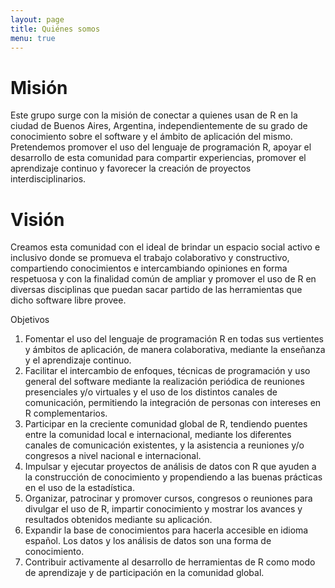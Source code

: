 ```yaml
---
layout: page
title: Quiénes somos
menu: true
---
```


# Misión

Este grupo surge con la misión de conectar a quienes usan de R en la ciudad de Buenos Aires, Argentina, independientemente de su grado de conocimiento sobre el software y el ámbito de aplicación del mismo. Pretendemos promover el uso del lenguaje de programación R, apoyar el desarrollo de esta comunidad para compartir experiencias, promover el aprendizaje continuo y favorecer la creación de proyectos interdisciplinarios.

# Visión

Creamos esta comunidad con el ideal de brindar un espacio social activo e inclusivo donde se promueva el trabajo colaborativo y constructivo, compartiendo conocimientos e intercambiando opiniones en forma respetuosa y con la finalidad común de ampliar y promover el uso de R en diversas disciplinas que puedan sacar partido de las herramientas que dicho software libre provee.

Objetivos

1. Fomentar el uso del lenguaje de programación R en todas sus vertientes y ámbitos de aplicación, de manera colaborativa, mediante la enseñanza y el aprendizaje continuo.
2. Facilitar el intercambio de enfoques, técnicas de programación y uso general del software mediante la realización periódica de reuniones presenciales y/o virtuales y el uso de los distintos canales de comunicación, permitiendo la integración de personas con intereses en R complementarios.
3. Participar en la creciente comunidad global de R, tendiendo puentes entre la comunidad local e internacional, mediante los diferentes canales de comunicación existentes, y  la asistencia a reuniones y/o congresos a nivel nacional e internacional.
4. Impulsar y ejecutar proyectos de análisis de datos con R que ayuden a la construcción de conocimiento y propendiendo a las buenas prácticas en el uso de la estadística.
5. Organizar, patrocinar y promover cursos, congresos o reuniones para divulgar el uso de R, impartir conocimiento y mostrar los avances y resultados obtenidos mediante su aplicación.
6. Expandir la base de conocimientos para hacerla accesible en idioma español. Los datos y los análisis de datos son una forma de conocimiento.
7. Contribuir activamente al desarrollo de herramientas de R como modo de aprendizaje y de participación en la comunidad global.
